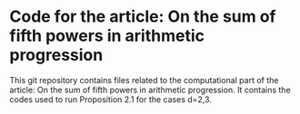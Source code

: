 # Code for the article: On the sum of fifth powers in  arithmetic progression

This git repository contains files related to the computational part of the article: On the sum of fifth powers in  arithmetic progression. It contains the codes used to run Proposition 2.1 for the cases d=2,3.
